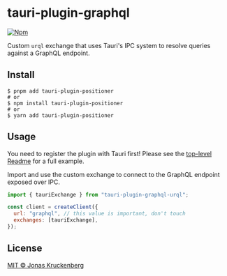 # tauri-plugin-graphql

[![Npm][npm-badge]][npm-url]

Custom `urql` exchange that uses Tauri's IPC system to resolve queries against a GraphQL endpoint.

## Install

```console
$ pnpm add tauri-plugin-positioner
# or
$ npm install tauri-plugin-positioner
# or
$ yarn add tauri-plugin-positioner
```

## Usage

You need to register the plugin with Tauri first! Please see the [top-level Readme] for a full example.

Import and use the custom exchange to connect to the GraphQL endpoint exposed over IPC.

```javascript
import { tauriExchange } from "tauri-plugin-graphql-urql";

const client = createClient({
  url: "graphql", // this value is important, don't touch
  exchanges: [tauriExchange],
});
```

## License

[MIT © Jonas Kruckenberg](./LICENSE)

[top-level Readme]: ../../README.md
[npm-url]: https://www.npmjs.com/package/tauri-plugin-graphql-urql
[npm-badge]: https://img.shields.io/npm/v/tauri-plugin-graphql-urql
